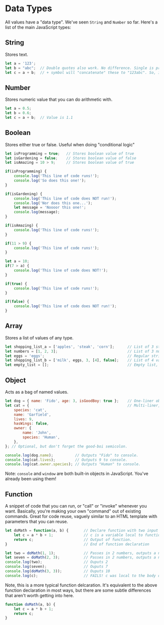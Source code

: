 # Data Types
All values have a "data type".
We've seen ```String``` and ```Number``` so far.
Here's a list of the main JavaScript types:


## String
Stores text.
```javascript
let a = '123';
let b = "abc";  // Double quotes also work. No difference. Single is preferred by most.
let c = a + b;  // + symbol will "concatenate" these to "123abc". So, it will stitch them together. 
```

## Number
Stores numeric value that you can do arithmetic with.
```javascript
let a = 0.5;
let b = 0.6; 
let c = a + b;  // Value is 1.1
```
## Boolean
Stores either true or false.
Useful when doing "conditional logic"
```javascript
let isProgramming = true;   // Stores boolean value of true
let isGardening = false;    // Stores boolean value of false 
let isAmazing = 10 > 9;     // Stores boolean value of true

if(isProgramming) {
    console.log('This line of code runs!');
    console.log('So does this one!');
}

if(isGardening) {
    console.log('This line of code does NOT run!');
    console.log('Nor does this one...');
    let message = 'Noooor this one!';
    console.log(message);
}

if(isAmazing) {
    console.log('This line of code runs!');
}

if(11 > 9) {
    console.log('This line of code runs!');
}

let a = 10;
if(7 > a) {
    console.log('This line of code does NOT!');
}

if(true) {
    console.log('This line of code runs!');
}

if(false) {
    console.log('This line of code does NOT run!');
}
```

## Array
Stores a list of values of any type.
```javascript
let shopping_list_a = ['apples', 'steak', 'corn'];      // List of 3 strings
let numbers = [1, 2, 3];                                // List of 3 numbers 
let eggs = 'eggs';                                      // Regular string, used below...
let shopping_list_b = ['milk', eggs, 3, [4], false];    // List of 4 values of various types 
let empty_list = [];                                    // Empty list, duh... 
```

## Object
Acts as a bag of named values.
```javascript
let dog = { name: 'Fido', age: 3, isGoodBoy: true };    // One-liner object.
let cat = {                                             // Multi-liner, easier to read.
    species: 'cat',
    name: 'Garfield',
    lives: 9,
    hasWings: false,
    owner: {
        name: 'John',
        species: 'Human',
    },
}; // Optional, but don't forget the good-boi semicolon. 

console.log(dog.name);          // Outputs "Fido" to console.
console.log(cat.lives);         // Outputs 9 to console.
console.log(cat.owner.species); // Outputs "Human" to console.
```
Note: ```console``` and ```window``` are both built-in objects in JavaScript.
You've already been using them!

## Function
A snippet of code that you can run, or "call" or "invoke" whenever you want.
Basically, you're making your own "command" out of existing commands.
Great for code reuse, vaguely similar to an HTML template with parameters that you can reuse.
```javascript
let doMath = function(a, b) {       // Declare function with two input variables.
    let c = a * b + 1;              // c is a variable local to function. Goes away when finished.
    return c;                       // Output of function. 
}                                   // End of function declaration

let two = doMath(1, 1);             // Passes in 2 numbers, outputs a number, stores in variable.
let seven = doMath(2, 3);           // Passes in 2 numbers, outputs a number, stores in variable. 
console.log(two);                   // Ouputs 2
console.log(seven);                 // Ouputs 7 
console.log(doMath(3, 3));          // Ouputs 10
console.log(c);                     // FAILS! c was local to the body of the "doMath" function.
```

Note, this is a more typical function delcaration.
It's equivalent to the above function declaration in most ways, but there are some subtle differences that aren't worth getting into here.

```javascript
function doMath(a, b) {
    let c = a * b + 1;
    return c;
}
```